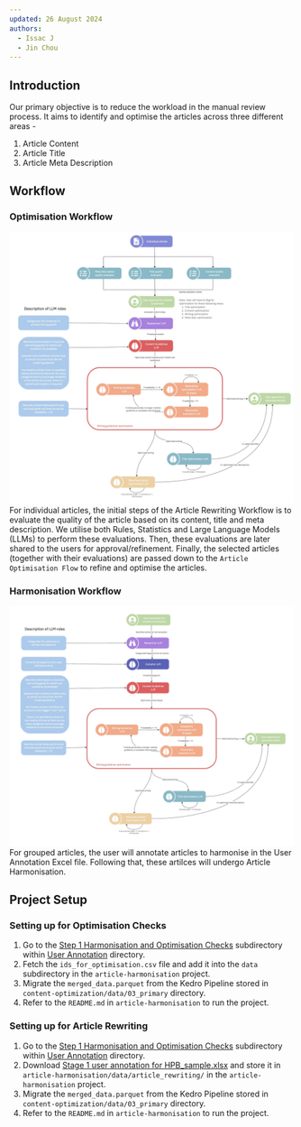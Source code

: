 ```yaml
---
updated: 26 August 2024
authors:
  - Issac J
  - Jin Chou
---
```


## Introduction

Our primary objective is to reduce the workload in the manual review process. It aims to identify and optimise the articles across three different areas -

1. Article Content
2. Article Title
3. Article Meta Description

## Workflow

### Optimisation Workflow
![Optimisation Checks & Rewriting Workflow](./images/article_optimisation_flow.jpg)
For individual articles, the initial steps of the Article Rewriting Workflow is to evaluate the quality of the article based on its content, title and meta description. We utilise both Rules, Statistics and Large Language Models (LLMs) to perform these evaluations.
Then, these evaluations are later shared to the users for approval/refinement. Finally, the selected articles (together with their evaluations) are passed down to the `Article Optimisation Flow` to refine and optimise the articles.

### Harmonisation Workflow
![Article Harmonisation Workflow](./images/article_harmonisation_flow.jpg)
For grouped articles, the user will annotate articles to harmonise in the User Annotation Excel file. Following that, these artilces will undergo Article Harmonisation.


## Project Setup

### Setting up for Optimisation Checks

1. Go to the [Step 1 Harmonisation and Optimisation Checks](https://drive.google.com/drive/folders/1ywUNxLDkNLVaYlawjZrz8CX_fKbf5joz) subdirectory within [User Annotation](https://drive.google.com/drive/folders/1kuTAWvOvBRAVP0wmJIjIXdTP9X77j3lI) directory.
2. Fetch the `ids_for_optimisation.csv` file and add it into the `data` subdirectory in the `article-harmonisation` project.
3. Migrate the `merged_data.parquet` from the Kedro Pipeline stored in `content-optimization/data/03_primary` directory.
4. Refer to the `README.md` in `article-harmonisation` to run the project.

### Setting up for Article Rewriting
1. Go to the [Step 1 Harmonisation and Optimisation Checks](https://drive.google.com/drive/folders/1ywUNxLDkNLVaYlawjZrz8CX_fKbf5joz) subdirectory within [User Annotation](https://drive.google.com/drive/folders/1kuTAWvOvBRAVP0wmJIjIXdTP9X77j3lI) directory.
2. Download [Stage 1 user annotation for HPB_sample.xlsx](https://docs.google.com/spreadsheets/d/1-cSXf1ZWmi_p6nr_lCfGl0_F6XSnWpvn/edit?usp=drive_link) and store it in `article-harmonisation/data/article_rewriting/` in the `article-harmonisation` project.
3. Migrate the `merged_data.parquet` from the Kedro Pipeline stored in `content-optimization/data/03_primary` directory.
4. Refer to the `README.md` in `article-harmonisation` to run the project.